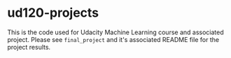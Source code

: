 ud120-projects
==============

This is the code used for Udacity Machine Learning course and associated project.
Please see `final_project` and it's associated README file for the project results.

